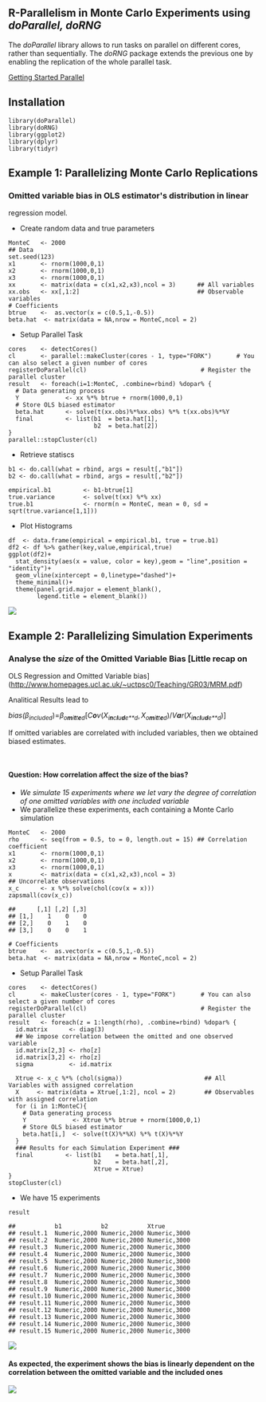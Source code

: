 R-Parallelism in Monte Carlo Experiments using *doParallel, doRNG*
-------------------------

The *doParallel* library allows to run tasks on parallel on different
cores, rather than sequentially. The *doRNG* package extends the
previous one by enabling the replication of the whole parallel task.

[Getting Started
Parallel](https://cran.r-project.org/web/packages/doParallel/vignettes/gettingstartedParallel.pdf)

Installation
------------

    library(doParallel)
    library(doRNG)
    library(ggplot2)
    library(dplyr)
    library(tidyr)

Example 1: Parallelizing Monte Carlo Replications
-------------------------------------------------

### Omitted variable bias in OLS estimator's distribution in linear
regression model.

-   Create random data and true parameters

<!-- -->

    MonteC   <- 2000
    ## Data
    set.seed(123)
    x1       <- rnorm(1000,0,1)
    x2       <- rnorm(1000,0,1)
    x3       <- rnorm(1000,0,1)
    xx       <- matrix(data = c(x1,x2,x3),ncol = 3)      ## All variables
    xx.obs   <- xx[,1:2]                                 ## Observable variables
    # Coefficients
    btrue    <-  as.vector(x = c(0.5,1,-0.5))
    beta.hat  <- matrix(data = NA,nrow = MonteC,ncol = 2)

-   Setup Parallel Task

<!-- -->

    cores    <- detectCores()             
    cl       <- parallel::makeCluster(cores - 1, type="FORK")       # You can also select a given number of cores
    registerDoParallel(cl)                                # Register the parallel cluster
    result   <- foreach(i=1:MonteC, .combine=rbind) %dopar% {
      # Data generating process
      Y             <- xx %*% btrue + rnorm(1000,0,1)
      # Store OLS biased estimator
      beta.hat      <- solve(t(xx.obs)%*%xx.obs) %*% t(xx.obs)%*%Y
      final         <- list(b1  = beta.hat[1],
                            b2  = beta.hat[2])
    }
    parallel::stopCluster(cl)

-   Retrieve statiscs

<!-- -->

    b1 <- do.call(what = rbind, args = result[,"b1"])
    b2 <- do.call(what = rbind, args = result[,"b2"])

    empirical.b1         <- b1-btrue[1]
    true.variance        <- solve(t(xx) %*% xx)        
    true.b1              <- rnorm(n = MonteC, mean = 0, sd = sqrt(true.variance[1,1]))

-   Plot Histograms

<!-- -->

    df  <- data.frame(empirical = empirical.b1, true = true.b1)
    df2 <- df %>% gather(key,value,empirical,true)
    ggplot(df2)+
      stat_density(aes(x = value, color = key),geom = "line",position = "identity")+
      geom_vline(xintercept = 0,linetype="dashed")+
      theme_minimal()+
      theme(panel.grid.major = element_blank(),
            legend.title = element_blank())

![](R-Parallelism_in_Monte_Carlo_Experiments_files/figure-markdown_strict/unnamed-chunk-5-1.png)

Example 2: Parallelizing Simulation Experiments
-----------------------------------------------

### Analyse the *size* of the Omitted Variable Bias [Little recap on
OLS Regression and Omitted Variable
bias](http://www.homepages.ucl.ac.uk/~uctpsc0/Teaching/GR03/MRM.pdf)

Analitical Results lead to

*bias(β<sub>included*</sub>)=*β*<sub>*o**m**i**t**t**e**d*</sub>\[*C**o**v*(*X*<sub>*i**n**c**l**u**d**e**d*</sub>, *X*<sub>*o**m**i**t**t**e**d*</sub>)/*V**a**r*(*X*<sub>*i**n**c**l**u**d**e**d*</sub>)\]

If omitted variables are correlated with included variables, then we
obtained biased estimates.

 

#### Question: How correlation affect the size of the bias?

-   *We simulate 15 experiments where we let vary the degree of
    correlation of one omitted variables with one included variable*
-   We parallelize these experiments, each containing a Monte Carlo
    simulation

<!-- -->

    MonteC   <- 2000
    rho      <- seq(from = 0.5, to = 0, length.out = 15) ## Correlation coefficient
    x1       <- rnorm(1000,0,1)
    x2       <- rnorm(1000,0,1)
    x3       <- rnorm(1000,0,1)
    x        <- matrix(data = c(x1,x2,x3),ncol = 3)
    ## Uncorrelate observations
    x_c      <- x %*% solve(chol(cov(x = x)))
    zapsmall(cov(x_c))

    ##      [,1] [,2] [,3]
    ## [1,]    1    0    0
    ## [2,]    0    1    0
    ## [3,]    0    0    1

    # Coefficients
    btrue    <-  as.vector(x = c(0.5,1,-0.5))
    beta.hat  <- matrix(data = NA,nrow = MonteC,ncol = 2)

-   Setup Parallel Task

<!-- -->

    cores    <- detectCores()                             
    cl       <- makeCluster(cores - 1, type="FORK")       # You can also select a given number of cores
    registerDoParallel(cl)                                # Register the parallel cluster
    result   <- foreach(z = 1:length(rho), .combine=rbind) %dopar% {
      id.matrix      <- diag(3)
      ## We impose correlation between the omitted and one observed variable
      id.matrix[2,3] <- rho[z]
      id.matrix[3,2] <- rho[z]
      sigma          <- id.matrix
      
      Xtrue <- x_c %*% (chol(sigma))                       ## All Variables with assigned correlation
      X     <- matrix(data = Xtrue[,1:2], ncol = 2)        ## Observables with assigned correlation
      for (i in 1:MonteC){
        # Data generating process
        Y             <- Xtrue %*% btrue + rnorm(1000,0,1)
        # Store OLS biased estimator
        beta.hat[i,]  <- solve(t(X)%*%X) %*% t(X)%*%Y
      }
      ### Results for each Simulation Experiment ###
      final         <- list(b1    = beta.hat[,1],
                            b2    = beta.hat[,2],
                            Xtrue = Xtrue)
    }
    stopCluster(cl)

-   We have 15 experiments

<!-- -->

    result

    ##           b1           b2           Xtrue       
    ## result.1  Numeric,2000 Numeric,2000 Numeric,3000
    ## result.2  Numeric,2000 Numeric,2000 Numeric,3000
    ## result.3  Numeric,2000 Numeric,2000 Numeric,3000
    ## result.4  Numeric,2000 Numeric,2000 Numeric,3000
    ## result.5  Numeric,2000 Numeric,2000 Numeric,3000
    ## result.6  Numeric,2000 Numeric,2000 Numeric,3000
    ## result.7  Numeric,2000 Numeric,2000 Numeric,3000
    ## result.8  Numeric,2000 Numeric,2000 Numeric,3000
    ## result.9  Numeric,2000 Numeric,2000 Numeric,3000
    ## result.10 Numeric,2000 Numeric,2000 Numeric,3000
    ## result.11 Numeric,2000 Numeric,2000 Numeric,3000
    ## result.12 Numeric,2000 Numeric,2000 Numeric,3000
    ## result.13 Numeric,2000 Numeric,2000 Numeric,3000
    ## result.14 Numeric,2000 Numeric,2000 Numeric,3000
    ## result.15 Numeric,2000 Numeric,2000 Numeric,3000

![](R-Parallelism_in_Monte_Carlo_Experiments_files/figure-markdown_strict/unnamed-chunk-10-1.png)

#### As expected, the experiment shows the bias is linearly dependent on the correlation between the omitted variable and the included ones

![](R-Parallelism_in_Monte_Carlo_Experiments_files/figure-markdown_strict/unnamed-chunk-11-1.png)
